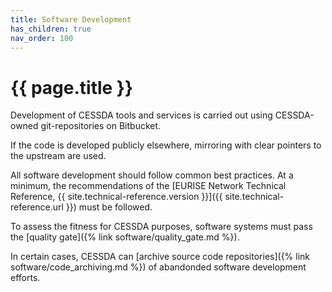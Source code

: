 ```yaml
---
title: Software Development
has_children: true
nav_order: 100
---
```


# {{ page.title }}

Development of CESSDA tools and services is carried out using CESSDA-owned git-repositories on Bitbucket.

If the code is developed publicly elsewhere, mirroring with clear pointers to the upstream are used.

All software development should follow common best practices.
At a minimum, the recommendations of the
[EURISE Network Technical Reference, {{ site.technical-reference.version }}]({{ site.technical-reference.url }})
must be followed.

To assess the fitness for CESSDA purposes, software systems must pass the [quality gate]({% link software/quality_gate.md %}).

In certain cases, CESSDA can [archive source code repositories]({% link software/code_archiving.md %})
of abandonded software development efforts.
